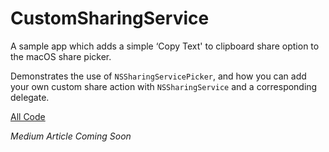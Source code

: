 # CustomSharingService

A sample app which adds a simple ‘Copy Text' to clipboard share option to the macOS share picker.

Demonstrates the use of `NSSharingServicePicker`, and how you can add your own custom share action with `NSSharingService` and a corresponding delegate.


[All Code](ViewController.swift)


*Medium Article Coming Soon*
